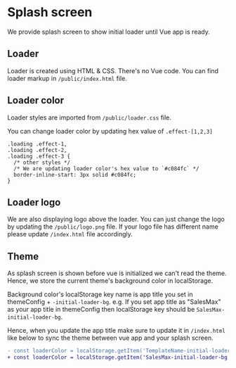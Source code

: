 # Splash screen

We provide splash screen to show initial loader until Vue app is ready.

## Loader

Loader is created using HTML & CSS. There's no Vue code. You can find loader markup in `/public/index.html` file.

## Loader color

Loader styles are imported from `/public/loader.css` file.

You can change loader color by updating hex value of `.effect-[1,2,3]`

```css{6}
.loading .effect-1,
.loading .effect-2,
.loading .effect-3 {
  /* other styles */
  /* We are updating loader color's hex value to `#c084fc` */
  border-inline-start: 3px solid #c084fc;
}
```

## Loader logo

We are also displaying logo above the loader. You can just change the logo by updating the `/public/logo.png` file. If your logo file has different name please update `/index.html` file accordingly.

## Theme

As splash screen is shown before vue is initialized we can't read the theme. Hence, we store the current theme's background color in localStorage.

Background color's localStorage key name is app title you set in themeConfig + `-initial-loader-bg`. e.g. If you set app title as "SalesMax" as your app title in themeConfig then localStorage key should be `SalesMax-initial-loader-bg`.

Hence, when you update the app title make sure to update it in `/index.html` like below to sync the theme between vue app and your splash screen.

```diff
- const loaderColor = localStorage.getItem('TemplateName-initial-loader-bg')
+ const loaderColor = localStorage.getItem('SalesMax-initial-loader-bg')
```
